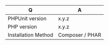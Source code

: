 | Q                   | A
| --------------------| ---------------
| PHPUnit version     | x.y.z
| PHP version         | x.y.z
| Installation Method | Composer / PHAR

<!--
- Please fill in this template according to your issue.
- Please keep the table shown above at the top of your issue.
- Please post code as text (using proper markup). Do not post screenshots of code.
- For support request or how-tos, visit https://phpunit.de/support.html
- Otherwise, replace this comment by the description of your issue.
-->

